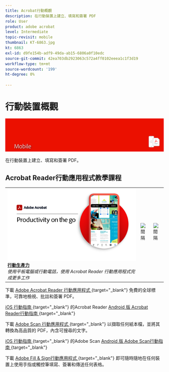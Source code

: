 ```yaml
---
title: Acrobat行動概觀
description: 在行動裝置上建立、填寫和簽署 PDF
role: User
product: adobe acrobat
level: Intermediate
topic-revisit: mobile
thumbnail: KT-6863.jpg
kt: 6863
exl-id: d9fe154b-adf9-49da-ab15-6806a0f10edc
source-git-commit: 42ea703db2923063c572a4ff0102eeea1c1f3d19
workflow-type: tm+mt
source-wordcount: '199'
ht-degree: 0%

---
```


# 行動裝置概觀

![Acrobat行動影像](../assets/Hero-Mobile.png)

在行動裝置上建立、填寫和簽署 PDF。

## Acrobat Reader行動應用程式教學課程

<table style="table-layout:fixed">
<tr>
  <td>
    <a href="../getting-started/productivity.md">
      <img alt="行動生產力" src="../assets/Productivity_1280.png" />
    </a>
    <div>
     <a href="../getting-started/productivity.md"><strong>行動生產力</strong></a>
    </div>
    <em>使用平板電腦或行動電話，使用 Acrobat Reader 行動應用程式完成更多工作</em>
    <br>
  </td>
  <td>
   <img alt="間隔" src="../assets/Whitespacer.png" />
    <div>
    <br>
  </td>
  <td>
   <img alt="間隔" src="../assets/Whitespacer.png" />
    <div>
    <br>
  </td>
</tr>
</table>

下載 [ Adobe Acrobat Reader 行動應用程式 ](https://www.adobe.com/acrobat/mobile/acrobat-reader.html) {target=&quot;_blank&quot;} 免費的全球標準，可靠地檢視、批註和簽署 PDF。

[iOS 行動指南 ](https://www.adobe.com/devnet-docs/acrobat/ios/en/) {target=&quot;_blank&quot;} 的Acrobat Reader
[Android 版 Acrobat Reader行動指南 ](https://www.adobe.com/devnet-docs/acrobat/android/en/) {target=&quot;_blank&quot;}

下載 [ Adobe Scan 行動應用程式 ](https://www.adobe.com/acrobat/mobile/scanner-app.html) {target=&quot;_blank&quot;} 以擷取任何紙本檔，並將其轉換為高品質的 PDF，內含可搜尋的文字。

[iOS 行動指南 ](https://www.adobe.com/devnet-docs/adobescan/ios/en/) {target=&quot;_blank&quot;} 的Adobe Scan
[Android 版 Adobe Scan行動指南 ](https://www.adobe.com/devnet-docs/adobescan/android/en/) {target=&quot;_blank&quot;}

下載 [ Adobe Fill &amp; Sign行動應用程式 ](https://www.adobe.com/acrobat/mobile/fill-sign-pdfs.html) {target=&quot;_blank&quot;} 即可隨時隨地在任何裝置上使用手指或觸控筆填寫、簽署和傳送任何表格。
